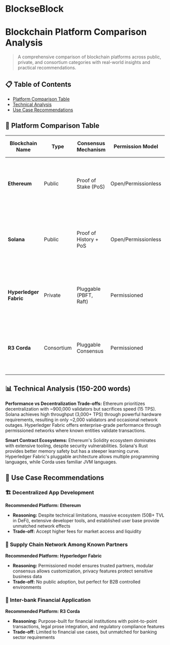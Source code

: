 # BlockseBlock

# Blockchain Platform Comparison Analysis

> A comprehensive comparison of blockchain platforms across public, private, and consortium categories with real-world insights and practical recommendations.

## 📋 Table of Contents
- [Platform Comparison Table](#platform-comparison-table)
- [Technical Analysis](#technical-analysis)
- [Use Case Recommendations](#use-case-recommendations)

## 🔗 Platform Comparison Table

| Blockchain Name | Type | Consensus Mechanism | Permission Model | Speed/Throughput (TPS) | Smart Contract Support | Token Support | Typical Use Case | Notable Technical Feature | Real-World Trade-offs |
|-----------------|------|-------------------|------------------|----------------------|----------------------|---------------|------------------|-------------------------|----------------------|
| **Ethereum** | Public | Proof of Stake (PoS) | Open/Permissionless | ~15 TPS (slow but stable) | Yes - Solidity, Vyper (largest dev ecosystem) | Native ETH + ERC tokens | DeFi ($50B+ TVL), NFTs (OpenSea dominance), Established dApps | 900K+ validators, Maximum decentralization | High gas fees ($20-100+), but unmatched liquidity & network effects. Security through decentralization. |
| **Solana** | Public | Proof of History + PoS | Open/Permissionless | ~3,000-5,000 TPS (fast but outages) | Yes - Rust, C, C++ (safer but steeper curve) | Native SOL + SPL tokens | Gaming, High-freq NFT minting, Cost-sensitive apps | Parallel processing, Sub-penny transactions | Only ~2K validators (centralization risk), network outages, but superior performance for high-volume apps. |
| **Hyperledger Fabric** | Private | Pluggable (PBFT, Raft) | Permissioned | ~3,500+ TPS (enterprise-grade) | Yes - Go, Java, Node.js (traditional languages) | No native token (business-focused) | Supply chain among partners, B2B networks, Identity mgmt | Channel-based privacy, modular consensus | Full control & compliance, but no public adoption. Perfect for known business partners. |
| **R3 Corda** | Consortium | Pluggable Consensus | Permissioned | ~170 TPS (sufficient for finance) | Yes - Kotlin, Java (JVM familiarity) | No native token (regulatory compliance) | Inter-bank settlements, Trade finance, Regulatory reporting | Not traditional blockchain - point-to-point, legal prose integration | Purpose-built for finance sector, regulatory compliance, but limited to financial use cases. |

## 📊 Technical Analysis (150-200 words)

**Performance vs Decentralization Trade-offs:**
Ethereum prioritizes decentralization with ~900,000 validators but sacrifices speed (15 TPS). Solana achieves high throughput (3,000+ TPS) through powerful hardware requirements, resulting in only ~2,000 validators and occasional network outages. Hyperledger Fabric offers enterprise-grade performance through permissioned networks where known entities validate transactions.

**Smart Contract Ecosystems:**
Ethereum's Solidity ecosystem dominates with extensive tooling, despite security vulnerabilities. Solana's Rust provides better memory safety but has a steeper learning curve. Hyperledger Fabric's pluggable architecture allows multiple programming languages, while Corda uses familiar JVM languages.

## 🎯 Use Case Recommendations

### 🏗️ **Decentralized App Development**
**Recommended Platform:** **Ethereum**
- **Reasoning:** Despite technical limitations, massive ecosystem (50B+ TVL in DeFi), extensive developer tools, and established user base provide unmatched network effects
- **Trade-off:** Accept higher fees for market access and liquidity

### 🔗 **Supply Chain Network Among Known Partners**
**Recommended Platform:** **Hyperledger Fabric**
- **Reasoning:** Permissioned model ensures trusted partners, modular consensus allows customization, privacy features protect sensitive business data
- **Trade-off:** No public adoption, but perfect for B2B controlled environments

### 🏦 **Inter-bank Financial Application**
**Recommended Platform:** **R3 Corda**
- **Reasoning:** Purpose-built for financial institutions with point-to-point transactions, legal prose integration, and regulatory compliance features
- **Trade-off:** Limited to financial use cases, but unmatched for banking sector requirements
